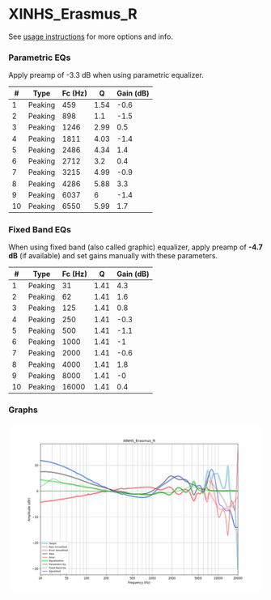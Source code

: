 # XINHS_Erasmus_R
See [usage instructions](https://github.com/jaakkopasanen/AutoEq#usage) for more options and info.

### Parametric EQs
Apply preamp of -3.3 dB when using parametric equalizer.

|   # | Type    |   Fc (Hz) |    Q |   Gain (dB) |
|-----|---------|-----------|------|-------------|
|   1 | Peaking |       459 | 1.54 |        -0.6 |
|   2 | Peaking |       898 | 1.1  |        -1.5 |
|   3 | Peaking |      1246 | 2.99 |         0.5 |
|   4 | Peaking |      1811 | 4.03 |        -1.4 |
|   5 | Peaking |      2486 | 4.34 |         1.4 |
|   6 | Peaking |      2712 | 3.2  |         0.4 |
|   7 | Peaking |      3215 | 4.99 |        -0.9 |
|   8 | Peaking |      4286 | 5.88 |         3.3 |
|   9 | Peaking |      6037 | 6    |        -1.4 |
|  10 | Peaking |      6550 | 5.99 |         1.7 |

### Fixed Band EQs
When using fixed band (also called graphic) equalizer, apply preamp of **-4.7 dB** (if available) and set gains manually with these parameters.

|   # | Type    |   Fc (Hz) |    Q |   Gain (dB) |
|-----|---------|-----------|------|-------------|
|   1 | Peaking |        31 | 1.41 |         4.3 |
|   2 | Peaking |        62 | 1.41 |         1.6 |
|   3 | Peaking |       125 | 1.41 |         0.8 |
|   4 | Peaking |       250 | 1.41 |        -0.3 |
|   5 | Peaking |       500 | 1.41 |        -1.1 |
|   6 | Peaking |      1000 | 1.41 |        -1   |
|   7 | Peaking |      2000 | 1.41 |        -0.6 |
|   8 | Peaking |      4000 | 1.41 |         1.8 |
|   9 | Peaking |      8000 | 1.41 |        -0   |
|  10 | Peaking |     16000 | 1.41 |         0.4 |

### Graphs
![](./XINHS_Erasmus_R.png)
